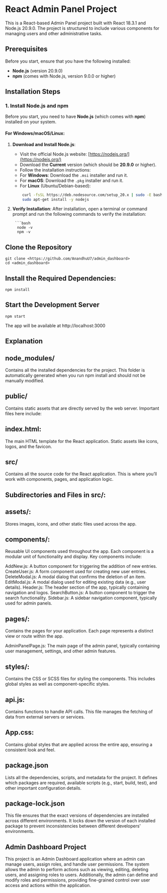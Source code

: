 # React Admin Panel Project

This is a React-based Admin Panel project built with React 18.3.1 and Node.js 20.9.0. The project is structured to include various components for managing users and other administrative tasks.

## Prerequisites

Before you start, ensure that you have the following installed:

- **Node.js** (version 20.9.0)
- **npm** (comes with Node.js, version 9.0.0 or higher)


## Installation Steps

### 1. Install Node.js and npm

Before you start, you need to have **Node.js** (which comes with **npm**) installed on your system.

#### For Windows/macOS/Linux:

1. **Download and Install Node.js**:
   - Visit the official Node.js website: [https://nodejs.org/](https://nodejs.org/)
   - Download the **Current** version (which should be **20.9.0** or higher).
   - Follow the installation instructions:
    - For **Windows**: Download the `.msi` installer and run it.
     - For **macOS**: Download the `.pkg` installer and run it.
     - For **Linux** (Ubuntu/Debian-based):
       ```bash
        curl -fsSL https://deb.nodesource.com/setup_20.x | sudo -E bash -
        sudo apt-get install -y nodejs
       ```

2. **Verify Installation**:
   After installation, open a terminal or command prompt and run the following commands to verify the installation:
   
        ```bash
         node -v
         npm -v

## Clone the Repository 
    git clone <https://github.com/AnandhuU7/admin_dashboard>
    cd <admin_dashboard>

## Install the Required Dependencies:
    npm install

## Start the Development Server
    npm start

The app will be available at http://localhost:3000


## Explanation

## node_modules/
Contains all the installed dependencies for the project. This folder is automatically generated when you run npm install and should not be manually modified.

## public/
Contains static assets that are directly served by the web server. Important files here include:

## index.html:
The main HTML template for the React application.
Static assets like icons, logos, and the favicon.

## src/
Contains all the source code for the React application. This is where you’ll work with components, pages, and application logic.

## Subdirectories and Files in src/:
## assets/: 
Stores images, icons, and other static files used across the app.

## components/: 
Reusable UI components used throughout the app. Each component is a modular unit of functionality and display. Key components include:

   AddNew.js: A button component for triggering the addition of new entries.
    CreateUser.js: A form component used for creating new user entries.
    DeleteModal.js: A modal dialog that confirms the deletion of an item.
    EditModal.js: A modal dialog used for editing existing data (e.g., user details).
    Header.js: The header section of the app, typically containing navigation and logos.
    SearchButton.js: A button component to trigger the search functionality.
    Sidebar.js: A sidebar navigation component, typically used for admin panels.
    
## pages/:
 Contains the pages for your application. Each page represents a distinct view or route within the app.

AdminPanelPage.js: The main page of the admin panel, typically containing user management, settings, and other admin features.
## styles/:
Contains the CSS or SCSS files for styling the components. This includes global styles as well as component-specific styles.

## api.js:
 Contains functions to handle API calls. This file manages the fetching of data from external servers or services.

## App.css:
 Contains global styles that are applied across the entire app, ensuring a consistent look and feel.

## package.json
Lists all the dependencies, scripts, and metadata for the project. It defines which packages are required, available scripts (e.g., start, build, test), and other important configuration details.

## package-lock.json
This file ensures that the exact versions of dependencies are installed across different environments. It locks down the version of each installed package to prevent inconsistencies between different developers' environments.

## Admin Dashboard Project
This project is an Admin Dashboard application where an admin can manage users, assign roles, and handle user permissions. The system allows the admin to perform actions such as viewing, editing, deleting users, and assigning roles to users. Additionally, the admin can define and modify roles and permissions, providing fine-grained control over user access and actions within the application.